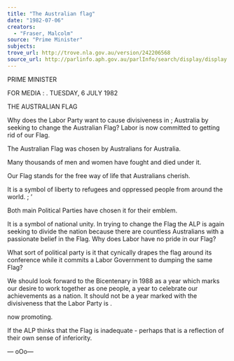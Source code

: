 ```yaml
---
title: "The Australian flag"
date: "1982-07-06"
creators:
  - "Fraser, Malcolm"
source: "Prime Minister"
subjects:
trove_url: http://trove.nla.gov.au/version/242206568
source_url: http://parlinfo.aph.gov.au/parlInfo/search/display/display.w3p;query=Id%3A%22media/pressrel/HPR08013595%22
---
```


 PRIME MINISTER

 FOR MEDIA :  .  TUESDAY, 6 JULY 1982

 THE AUSTRALIAN FLAG

 Why does the Labor Party want to cause divisiveness in ; Australia by seeking to change the Australian Flag? Labor is now committed to getting rid of our Flag.

 The Australian Flag was chosen by Australians for Australia.

 Many thousands of men and women have fought and died under it.

 Our Flag stands for the free way of life that Australians  cherish.

 It is a symbol of liberty to refugees and oppressed people  from around the world. ;  ’

 Both main Political Parties have chosen it for their emblem.

 It is a symbol of national unity. In trying to change the  Flag the ALP is again seeking to divide the nation because  there are countless Australians with a passionate belief in  the Flag. Why does Labor have no pride in our Flag?

 What sort of political party is it that cynically drapes the  flag around its conference while it commits a Labor Government  to dumping the same Flag?

 We should look forward to the Bicentenary in 1988 as a year  which marks our desire to work together as one people, a year  to celebrate our achievements as a nation. It should not be  a year marked with the divisiveness that the Labor Party is .  

 now promoting.

 If the ALP thinks that the Flag is inadequate - perhaps that  is a reflection of their own sense of inferiority.

 — oOo—

